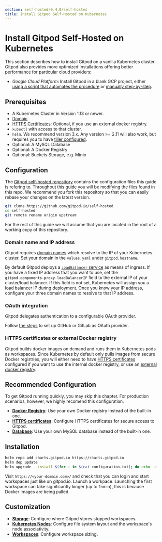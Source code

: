 ```yaml
---
section: self-hosted/0.4.0/self-hosted
title: Install Gitpod Self-Hosted on Kubernetes
---
```


<script context="module">
  export const prerender = true;
</script>

# Install Gitpod Self-Hosted on Kubernetes

This section describes how to install Gitpod on a vanilla Kubernetes cluster.
Gitpod also provides more optimized installations offering better performance for particular cloud providers:

- _Google Cloud Platform_: Install Gitpod in a blank GCP project, either [using a script that automates the procedure](./install-on-gcp-script) or [manually step-by-step](./install-on-gcp-manual).

## Prerequisites

- A Kubernetes Cluster in Version 1.13 or newer.
- [Domain](./domain)
- [HTTPS Certificates](./https-certs): Optional, if you use an external docker registry.
- `kubectl` with access to that cluster.
- `helm`. We recommend version 3.x. Any version >= 2.11 will also work, but requires you to have [tiller configured](./helm-2x).
- Optional: A MySQL Database
- Optional: A Docker Registry
- Optional: Buckets Storage, e.g. Minio

## Configuration

The [Gitpod self-hosted repository](https://github.com/gitpod-io/self-hosted) contains the configuration files this guide is refering to.
Throughout this guide you will be modifying the files found in this repo.
We recommend you fork this repository so that you can easily rebase your changes on the latest version.

```bash
git clone https://github.com/gitpod-io/self-hosted
cd self-hosted
git remote rename origin upstream
```

For the rest of this guide we will assume that you are located in the root of a working copy of this repository.

### Domain name and IP address

Gitpod requires [domain names](./domain) which resolve to the IP of your Kubernetes cluster.
Set your domain in the `values.yaml` under `gitpod.hostname`.

By default Gitpod deploys a [`LoadBalancer` service](https://kubernetes.io/docs/concepts/services-networking/service/#loadbalancer) as means of ingress.
If you have a fixed IP address that you want to use, set the `gitpod.components.proxy.loadBalancerIP` field to the external IP of your cluster/load balancer.
If this field is not set, Kubernetes will assign you a load balancer IP during deployment.
Once you know your IP address, configure your three domain names to resolve to that IP address.

### OAuth integration

Gitpod delegates authentication to a configurable OAuth provider.

Follow [the steps](./oauth) to set up GitHub or GitLab as OAuth provider.

### HTTPS certificates or external Docker registry

Gitpod builds docker images on demand and runs them in Kubernetes pods as workspaces.
Since Kubernetes by default only pulls images from secure Docker registries,
you will either need to have [HTTPS certificates](./https-certs) configured if you want to use the internal docker registry,
or use an [external docker registry](./docker-registry).

## Recommended Configuration

To get Gitpod running quickly, you may skip this chapter.
For production scenarios, however, we highly recomend this configuration.

- [**Docker Registry**](./docker-registry): Use your own Docker registry instead of the built-in one.
- [**HTTPS certificates**](./https-certs): Configure HTTPS certificates for secure access to Gitpod.
- [**Database**](./database): Use your own MySQL database instead of the built-in one.

## Installation

```bash
helm repo add charts.gitpod.io https://charts.gitpod.io
helm dep update
helm upgrade --install $(for i in $(cat configuration.txt); do echo -e "-f $i"; done) gitpod .
```

Visit `https://<your-domain.com>/` and check that you can login and start workspaces just like on gitpod.io.
Launch a workpace. Launching the first workspace can take significantly longer (up to 15min), this is because Docker images are being pulled.

## Customization

- [**Storage**](./storage): Configure where Gitpod stores stopped workspaces.
- [**Kubernetes Nodes**](./nodes): Configure file system layout and the workspace's node associativity.
- [**Workspaces**](./workspaces): Configure workspace sizing.
